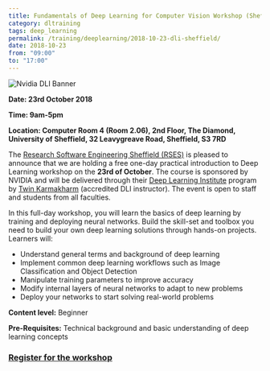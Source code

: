 ```yaml
---
title: Fundamentals of Deep Learning for Computer Vision Workshop (Sheffield)
category: dltraining
tags: deep_learning
permalink: /training/deeplearning/2018-10-23-dli-sheffield/
date: 2018-10-23
from: "09:00"
to: "17:00"
---
```


![Nvidia DLI Banner](/assets/images/DLI-email-header-motif-640x150.jpg)

**Date: 23rd October 2018**

**Time: 9am-5pm**

**Location: Computer Room 4 (Room 2.06), 2nd Floor, The Diamond, University of Sheffield, 32 Leavygreave Road, Sheffield, S3 7RD**

The [Research Software Engineering Sheffield (RSES)](/) is pleased to announce that we are holding a free one-day practical introduction to Deep Learning workshop on the **23rd of October**. The course is sponsored by NVIDIA and will be delivered through their [Deep Learning Institute](https://www.nvidia.com/en-us/deep-learning-ai/education/) program by [Twin Karmakharm](/contact/twin-karmakharm) (accredited DLI instructor). The event is open to staff and students from all faculties.

In this full-day workshop, you will learn the basics of deep learning by training and deploying neural networks. Build the skill-set and toolbox you need to build your own deep learning solutions through hands-on projects. Learners will:

* Understand general terms and background of deep learning
* Implement common deep learning workflows such as Image Classification and Object Detection
* Manipulate training parameters to improve accuracy
* Modify internal layers of neural networks to adapt to new problems
* Deploy your networks to start solving real-world problems

**Content level:** Beginner

**Pre-Requisites:** Technical background and basic understanding of deep learning concepts

### **[Register for the workshop](https://www.eventbrite.co.uk/e/fundamentals-of-deep-learning-for-computer-vision-nvidia-ambassador-event-tickets-50956927542)**
